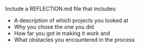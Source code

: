 Include a REFLECTION.md file that includes:
* A description of which projects you looked at
* Why you chose the one you did
* How far you got in making it work and
* What obstacles you encountered in the process
